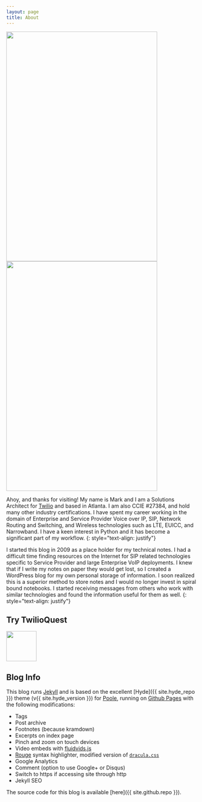 ```yaml
---
layout: page
title: About
---
```


<!-- ![]({{ site.url }}/blog/assets/hackpackv4.png)  -->
<!-- <img src="{{ site.baseurl }}/blog/assets/mark.jpg" width="400" height="608"> -->
<!-- <img src="{{ site.baseurl }}/blog/assets/hackpackv4.png" width="400" height="608"> -->

<div class="parent">
  <img class="hackpackv4" src="{{ site.baseurl }}/blog/assets/hackpackv4.png" width="400" height="608" />
  <img class="hackpackv4-lights" src="{{ site.baseurl }}/blog/assets/hackpackv4-lights.gif" width="400" height="608" />
</div>

Ahoy,  and thanks for visiting! My name is Mark and I am a Solutions Architect for [Twilio](http://www.twilio.com) and based in Atlanta. I am also CCIE #27384, and hold many other industry certifications. I have spent my career working in the domain of Enterprise and Service Provider Voice over IP,  SIP,  Network Routing and Switching, and Wireless technologies such as LTE, EUICC, and Narrowband. I have a keen interest in Python and it has become a significant part of my workflow. 
{: style="text-align: justify"}

I started this blog in 2009 as a place holder for my technical notes.  I had a difficult time finding resources on the Internet for SIP related technologies specific to Service Provider and large Enterprise VoIP deployments. I knew that if I write my notes on paper they would get lost, so I created a WordPress blog for my own personal storage of information. I soon realized this is a superior method to store notes and I would no longer invest in spiral bound notebooks. I started receiving messages from others who work with similar technologies and found the information useful for them as well. 
{: style="text-align: justify"}

## Try TwilioQuest  
[<img src="{{ site.baseurl }}/blog/assets/base-avatar.png" width="80" height="80">](https://www.twilio.com/quest) 

## Blog Info

This blog runs [Jekyll](https://jekyllrb.com) and is based on the excellent [Hyde]({{ site.hyde_repo }}) theme (v{{ site.hyde_version }}) for [Poole](http://getpoole.com), running on [Github Pages](https://pages.github.com) with the following modifications:

- Tags
- Post archive
- Footnotes (because kramdown)
- Excerpts on index page
- Pinch and zoom on touch devices
- Video embeds with [fluidvids.js](https://blog.videojs.com)
- [Rouge](https://github.com/jneen/rouge) syntax highlighter, modified version of [`dracula.css`](https://github.com/dracula/pygments)
- Google Analytics
- Comment (option to use Google+ or Disqus)
- Switch to https if accessing site through http
- Jekyll SEO

The source code for this blog is available [here]({{ site.github.repo }}).

